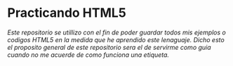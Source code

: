 # Practicando HTML5

*Este repositorio se utillizo con el fin de poder guardar todos mis ejemplos o codigos HTML5 en la medida que he aprendido este lenaguaje. Dicho esto el proposito general de este repositorio sera el de servirme como guia cuando no me acuerde de como funciona una etiqueta.*
